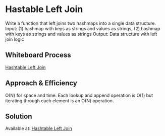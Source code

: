 # Hastable Left Join
Write a function that left joins two hashmaps into a single data structure. 
Input: (1) hashmap with keys as strings and values as strings, (2) hashmap with keys as strings and values as strings
Output: Data structure with left join logic

## Whiteboard Process
[Hashtable Left Join](/python/docs/hashtable_left_join/hashtable_left_join.PNG)

## Approach & Efficiency
O(N) for space and time. Each lookup and append operation is O(1) but iterating through each element is an O(N) operation.

## Solution
Available at: [Hashtable Left Join](/python/code_challenges/hashtable_left_join.py)